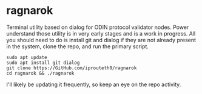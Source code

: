 # ragnarok

Terminal utility based on dialog for ODIN protocol validator nodes.
Power understand those utility is in very early stages and is a work in progress.
All you should need to do is install git and dialog if they are not already present in the system, clone the repo, and run the primary script.

```
sudo apt update
sudo apt install git dialog
git clone https://GitHub.com/iprouteth0/ragnarok
cd ragnarok && ./ragnarok
```

I'll likely be updating it frequently, so keep an eye on the repo activity.

